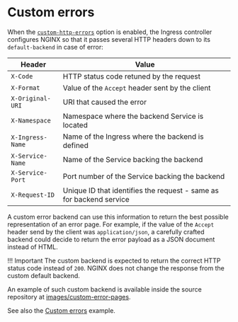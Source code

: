 # Custom errors

When the [`custom-http-errors`][cm-custom-http-errors] option is enabled, the Ingress controller configures NGINX so
that it passes several HTTP headers down to its `default-backend` in case of error:

| Header           | Value                                                               |
| ---------------- | ------------------------------------------------------------------- |
| `X-Code`         | HTTP status code retuned by the request                             |
| `X-Format`       | Value of the `Accept` header sent by the client                     |
| `X-Original-URI` | URI that caused the error                                           |
| `X-Namespace`    | Namespace where the backend Service is located                      |
| `X-Ingress-Name` | Name of the Ingress where the backend is defined                    |
| `X-Service-Name` | Name of the Service backing the backend                             |
| `X-Service-Port` | Port number of the Service backing the backend                      |
| `X-Request-ID`   | Unique ID that identifies the request - same as for backend service |

A custom error backend can use this information to return the best possible representation of an error page. For
example, if the value of the `Accept` header send by the client was `application/json`, a carefully crafted backend
could decide to return the error payload as a JSON document instead of HTML.

!!! Important
    The custom backend is expected to return the correct HTTP status code instead of `200`.
    NGINX does not change the response from the custom default backend.

An example of such custom backend is available inside the source repository at [images/custom-error-pages][img-custom-error-pages].

See also the [Custom errors][example-custom-errors] example.

[cm-custom-http-errors]: ./nginx-configuration/configmap.md#custom-http-errors
[img-custom-error-pages]: https://github.com/kubernetes/ingress-nginx/tree/master/images/custom-error-pages
[example-custom-errors]: ../examples/customization/custom-errors
